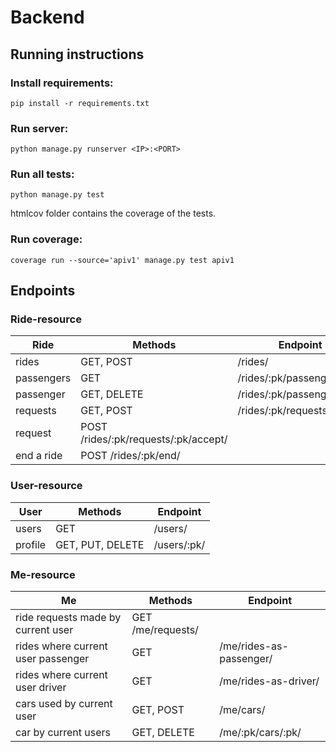 # Backend

## Running instructions
### Install requirements:
```pip install -r requirements.txt```

### Run server:
```python manage.py runserver <IP>:<PORT>```

### Run all tests:
```python manage.py test```

htmlcov folder contains the coverage of the tests.

### Run coverage:
```coverage run --source='apiv1' manage.py test apiv1```

## Endpoints
### Ride-resource
| Ride | Methods | Endpoint |
| ------------- | ------------- | ------------- |
| rides | GET, POST |	/rides/	|
| passengers	|GET	| /rides/:pk/passengers/ |
| passenger	| GET, DELETE	| /rides/:pk/passengers/:pk/ |
| requests	| GET, POST	| /rides/:pk/requests/ |
| request	| POST	/rides/:pk/requests/:pk/accept/	|
| end a ride |	POST	/rides/:pk/end/	|

### User-resource	
| User | Methods | Endpoint |
| ------------- | ------------- | ------------- |
| users	| GET	| /users/	|
| profile |	GET, PUT, DELETE	| /users/:pk/ |

### Me-resource	
| Me | Methods | Endpoint |
| ------------- | ------------- | ------------- |
| ride requests made by current user |	GET	/me/requests/ |
| rides where current user passenger |	GET	| /me/rides-as-passenger/	|
| rides where current user driver	| GET	| /me/rides-as-driver/ |
| cars used by current user	| GET, POST	| /me/cars/ |
| car by current users	| GET, DELETE	| /me/:pk/cars/:pk/ |
